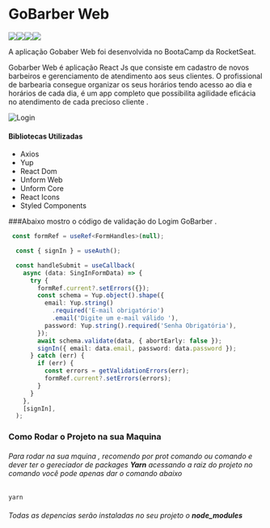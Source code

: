 # GoBarber Web

![](https://img.shields.io/github/last-commit/brenokf/GoBarber)![](https://img.shields.io/github/repo-size/brenokf/GoBarber)![](https://img.shields.io/github/languages/count/brenokf/GoBarber)![](https://img.shields.io/github/languages/top/brenokf/GoBarber)



A aplicação Gobaber Web foi desenvolvida no BootaCamp da RocketSeat.


Gobarber Web é aplicação React Js que consiste em cadastro de novos barbeiros e gerenciamento de atendimento aos seus clientes. O profissional de barbearia consegue organizar os seus horários tendo acesso ao dia e horários de cada dia, é um app completo que possibilita agilidade eficácia no atendimento de cada precioso cliente .

![Login](https://github.com/brenokf/GoBarber/blob/master/Front-End/markentig/GoBarbe.gif?raw=true "Login")


#### Bibliotecas Utilizadas

 - Axios
 - Yup
 - React Dom
 - Unform Web
 - Unform Core
 - React Icons
 - Styled Components


###Abaixo mostro o código de validação do Logim GoBarber .
```typescript
 const formRef = useRef<FormHandles>(null);

  const { signIn } = useAuth();

  const handleSubmit = useCallback(
    async (data: SingInFormData) => {
      try {
        formRef.current?.setErrors({});
        const schema = Yup.object().shape({
          email: Yup.string()
            .required('E-mail obrigatório')
            .email('Digite um e-mail válido '),
          password: Yup.string().required('Senha Obrigatória'),
        });
        await schema.validate(data, { abortEarly: false });
        signIn({ email: data.email, password: data.password });
      } catch (err) {
        if (err) {
          const errors = getValidationErrors(err);
          formRef.current?.setErrors(errors);
        }
      }
    },
    [signIn],
  );
```
###  Como Rodar o Projeto na sua Maquina
###### Para rodar na sua mquina  , recomendo por prot comando ou comando e dever ter o gereciador de packages **Yarn**  acessando a raiz do projeto no comando você pode apenas dar o comando abaixo
    yarn

###### Todas as depencias serão instaladas no seu projeto o **node_modules**

